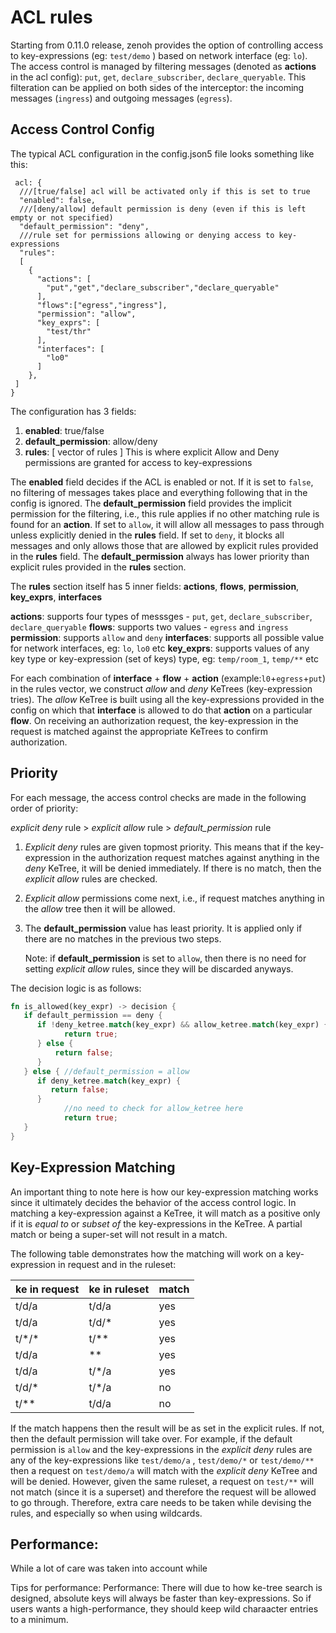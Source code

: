 # ACL rules

Starting from 0.11.0 release, zenoh provides the option of controlling access to key-expressions (eg: `test/demo` ) based on network interface (eg: `lo`). The access control is managed by filtering messages (denoted as **actions** in the acl config): `put`, `get`, `declare_subscriber`, `declare_queryable`. This filteration can be applied on both sides of the interceptor: the incoming messages (`ingress`) and outgoing messages (`egress`).

## Access Control Config

The typical ACL configuration in the config.json5 file looks something like this:

```json5
 acl: {
  ///[true/false] acl will be activated only if this is set to true
  "enabled": false,
  ///[deny/allow] default permission is deny (even if this is left empty or not specified)
  "default_permission": "deny",
  ///rule set for permissions allowing or denying access to key-expressions
  "rules": 
  [
    {
      "actions": [
        "put","get","declare_subscriber","declare_queryable"
      ],
      "flows":["egress","ingress"],
      "permission": "allow",
      "key_exprs": [
        "test/thr"
      ],
      "interfaces": [
        "lo0"
      ]
    },
 ]
}
```

The configuration has 3 fields:

1. **enabled**: true/false
2. **default_permission**: allow/deny 
3. **rules**: [ vector of rules ] This is where explicit Allow and Deny permissions are granted for access to key-expressions

The **enabled** field decides if the ACL is enabled or not. If it is set to `false`, no filtering of messages takes place and everything following that in the config is ignored.
The **default_permission** field provides the implicit permission for the filtering, i.e., this rule applies if no other matching rule is found for an **action**. If set to `allow`, it will allow all messages to pass through unless explicitly denied in the **rules** field. If set to `deny`, it blocks all messages and only allows those that are allowed by explicit rules provided in the **rules** field. The **default_permission** always has lower priority than explicit rules provided in the **rules** section.

The **rules** section itself has 5 inner fields: **actions**, **flows**, **permission**, **key_exprs**, **interfaces**

**actions**: supports four types of messsges - `put`, `get`, `declare_subscriber`, `declare_queryable`
**flows**: supports two values - `egress` and `ingress`
**permission**: supports `allow` and `deny`
**interfaces**: supports all possible value for network interfaces, eg: `lo`, `lo0` etc
**key_exprs**: supports values of any key type or key-expression (set of keys) type, eg: `temp/room_1`, `temp/**` etc


For each combination of **interface** + **flow** + **action**  (example:`l0`+`egress`+`put`) in the rules vector, we construct *allow* and *deny* KeTrees (key-expression tries). The *allow* KeTree is built using all the key-expressions provided in the config on which that **interface** is allowed to do that **action** on a particular **flow**. On receiving an authorization request, the key-expression in the request is matched against the appropriate KeTrees to confirm authorization.

## Priority 
For each message, the access control checks are made in the following order of priority:

*explicit deny* rule > *explicit allow* rule > *default_permission* rule

1. *Explicit deny* rules are given topmost priority. This means that if the key-expression in the  authorization request matches against anything in the *deny* KeTree, it will be denied immediately. If there is no match, then the *explicit allow* rules are checked.
2. *Explicit allow* permissions come next, i.e., if request matches anything in the *allow* tree then it will be allowed.
3. The **default_permission** value has least priority. It is applied only if there are no matches in the previous two steps.
    
    Note: if **default_permission** is set to `allow`, then there is no need for setting *explicit allow* rules, since they will be discarded anyways.
    

The decision logic is as follows:

```rust
fn is_allowed(key_expr) -> decision {
   if default_permission == deny {
      if !deny_ketree.match(key_expr) && allow_ketree.match(key_expr) {
            return true;
      } else {
          return false;
      }
   } else { //default_permission = allow
      if deny_ketree.match(key_expr) {
         return false;
      } 
			//no need to check for allow_ketree here
			return true; 
   }
}
```

## Key-Expression Matching

An important thing to note here is how our key-expression matching works since it ultimately decides the behavior of the access control logic. In matching a key-expression against a KeTree, it will match as a positive only if it is *equal to* or *subset of* the key-expressions in the KeTree. A partial match or being a super-set will not result in a match.

The following table demonstrates how the matching will work on a key-expression in request and in the ruleset:

| ke in request | ke in ruleset | match |
|---------------|---------------|-------|
| t/d/a         | t/d/a         | yes   |
| t/d/a         | t/d/*         | yes   |
| t/\*/\*         | t/**          | yes   |
| t/d/a         | **            | yes   |
| t/d/a         | t/*/a         | yes   |
| t/d/*         | t/*/a         | no    |
| t/**          | t/d/a         | no    |

If the match happens then the result will be as set in the explicit rules. If not, then the default permission will take over. For example, if the default permission is `allow` and the key-expressions in the *explicit deny* rules are any of the key-expressions like `test/demo/a` , `test/demo/*` or `test/demo/**` then a request on `test/demo/a` will match with the *explicit deny* KeTree and will be denied. However, given the same ruleset, a request on `test/**` will not match (since it is a superset) and therefore the request will be allowed to go through. Therefore, extra care needs to be taken while devising the rules, and especially so when using wildcards.


## Performance: 

While a lot of care was taken into account while 


Tips for performance: Performance: There will due to how ke-tree search is designed, absolute keys will always be faster than key-expressions. So if users wants a high-performance, they should keep wild charaacter entries to a minimum.

